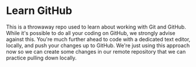# Learn GitHub

This is a throwaway repo used to learn about working with Git and GitHub.
While it's possible to do all your coding on GitHub, we strongly advise against this. You're much further ahead to code with a dedicated text editor, locally, and push your changes up to GitHub. We're just using this approach now so we can create some changes in our remote repository that we can practice pulling down locally.
